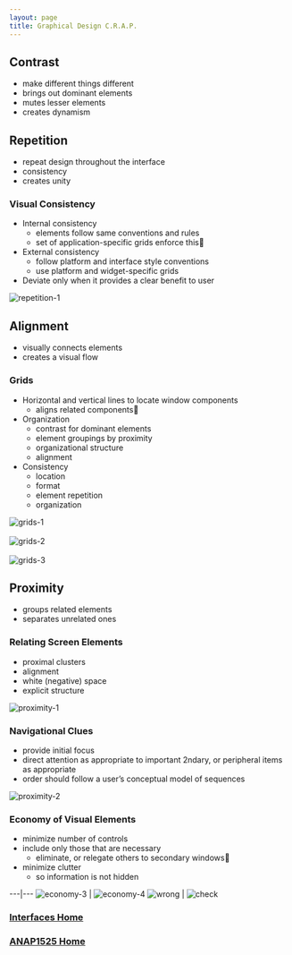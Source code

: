 ```yaml
---
layout: page
title: Graphical Design C.R.A.P.
---
```


## Contrast
* make different things different
* brings out dominant elements
* mutes lesser elements
* creates dynamism

## Repetition
* repeat design throughout the interface
* consistency
* creates unity 

### Visual Consistency
* Internal consistency
  * elements follow same conventions and rules
  * set of application-specific grids enforce this
* External consistency
  * follow platform and interface style conventions
  * use platform and widget-specific grids
* Deviate only when it provides a clear benefit to user

![repetition-1](files/repetition-1.jpg)

## Alignment
* visually connects elements
* creates a visual flow

### Grids
* Horizontal and vertical lines to locate window components
  * aligns related components
* Organization
  * contrast for dominant elements
  * element groupings by proximity
  * organizational structure
  * alignment
* Consistency
  * location
  * format
  * element repetition
  * organization

![grids-1](files/grids-1.jpg)<br><br>
![grids-2](files/grids-2.jpg)<br><br>
![grids-3](files/grids-3.jpg)<br>

## Proximity
* groups related elements
* separates unrelated ones

### Relating Screen Elements
* proximal clusters 
* alignment
* white (negative) space
* explicit structure

![proximity-1](files/proximity-1.jpg)

### Navigational Clues
* provide initial focus
* direct attention as appropriate to important  2ndary, or peripheral items as appropriate
* order should follow a user’s conceptual model of sequences

![proximity-2](files/proximity-2.jpg)

### Economy of Visual Elements
* minimize number of controls
* include only those that are necessary
  * eliminate, or relegate others to secondary windows
* minimize clutter 
  * so information is not hidden

---|---
![economy-3](files/economy-3.png) | ![economy-4](files/economy-4.png)
![wrong](files/wrong.png) | ![check](files/check.png)

### [Interfaces Home](interfaces.md)
### [ANAP1525 Home](../)